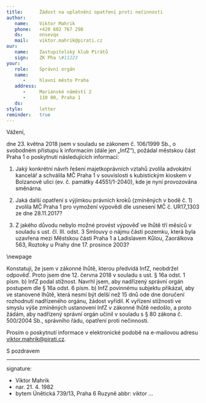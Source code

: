 ```yaml
---
title:      Žádost na uplatnění opatření proti nečinnosti
author:
   name:    Viktor Mahrik
   phone:   +420 602 767 298
   ds:      nnsevqx
   mail:    viktor.mahrik@pirati.cz
our:
   name:    Zastupitelský klub Pirátů
   sign:    ZK Pha \#11223
your:
   role:    Správní orgán
   name:    
      -     hlavní město Praha
   address:
      -     Mariánské náměstí 2
      -     110 00, Praha 1
   ds:      
style:      letter
reminder:   true
---
```


Vážení,

dne 23. května 2018 jsem v souladu se zákonem č. 106/1999 Sb., o svobodném přístupu k informacím (dále jen „InfZ“), požádal městskou část Praha 1 o poskytnutí následujících informací: 

1. Jaký konkrétní návrh řešení majetkoprávních vztahů zvolila advokátní kancelář a schválila MČ Praha 1 v souvislosti s kubistickým kioskem v Bolzanově ulici (ev. č. památky 44551/1-2040), kde je nyní provozována směnárna.

2. Jaká další opatření s výjimkou právních kroků (zmíněných v bodě č. 1) zvolila MČ Praha 1 pro vymožení výpovědi dle usnesení MČ č. UR17_1303 ze dne 28.11.2017?

3. Z jakého důvodu nebylo možné provést výpověď ve lhůtě tří měsíců v souladu s ust. čl. III. odst. 3 Smlouvy o nájmu části pozemku, která byla uzavřena mezi Městskou částí Praha 1 a Ladislavem Kůlou, Zaorálkova 563, Roztoky u Prahy dne 17. prosince 2003? 

\newpage

Konstatuji, že jsem v zákonné lhůtě, kterou předvídá InfZ, neobdržel odpověď. Proto jsem dne 12. června 2018 v souladu s ust. § 16a odst. 1 písm. b) InfZ podal stížnost. Navrhl jsem, aby nadřízený správní orgán postupem dle § 16a odst. 6 písm. b) InfZ povinnému subjektu přikázal, aby ve stanovené lhůtě, která nesmí být delší než 15 dnů ode dne doručení rozhodnutí nadřízeného orgánu, žádost vyřídil. K vyřízení stížnosti ve smyslu výše zmíněných ustanovení InfZ v zákonné lhůtě nedošlo, a proto žádám, aby nadřízený správní orgán učinil v souladu s § 80 zákona č. 500/2004 Sb., správního řádu, opatření proti nečinnosti.

Prosím o poskytnutí informace v elektronické podobě na e-mailovou adresu viktor.mahrik@pirati.cz.

S pozdravem

---
signature:
  - Viktor Mahrik
  - nar. 21. 4. 1982
  - bytem Únětická 739/13, Praha 6 Ruzyně
abbr:       viktor
...

